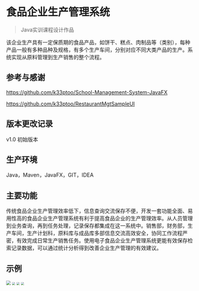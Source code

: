 # **食品企业生产管理系统**  

>  Java实训课程设计作品

​		该企业生产具有一定保质期的食品产品，如饼干、糕点、肉制品等（类别），每种产品一般有多种品种及规格，有多个生产车间，分别对应不同大类产品的生产。系统实现从原料管理到生产销售的整个流程。  



## 参考与感谢

https://github.com/k33ptoo/School-Management-System-JavaFX

https://github.com/k33ptoo/RestaurantMgtSampleUI



## 版本更改记录

v1.0 初始版本

## 生产环境

Java，Maven，JavaFX，GIT，IDEA

## 主要功能

​         传统食品企业生产管理效率低下，信息查询交流保存不便，开发一套功能全面、易用性高的食品企业生产管理系统有利于提高食品企业的生产管理效率。从人员管理到业务查询，再到任务处理，记录保存都集成在这一系统中。销售部，财务部，生产车间，生产计划科，原料库与成品库多部信息交流高效安全，协同工作流程严密，有效完成日常生产销售任务。使用电子食品企业生产管理系统更能有效保存检索记录数据，可以通过统计分析得到改善企业生产管理的有效建议。  

## 示例

<img src="D:\code\SPGL\image\1.jpg" style="zoom:75%;" />

<img src="D:\code\SPGL\image\2.jpg" style="zoom:50%;" />

<img src="D:\code\SPGL\image\3.jpg" style="zoom:50%;" />

<img src="D:\code\SPGL\image\4.jpg" style="zoom:50%;" />